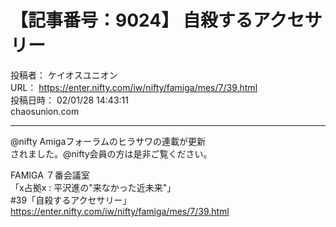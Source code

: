 # 【記事番号：9024】 自殺するアクセサリー

投稿者： ケイオスユニオン  
URL： https://enter.nifty.com/iw/nifty/famiga/mes/7/39.html  
投稿日時： 02/01/28 14:43:11  
chaosunion.com

---

@nifty Amigaフォーラムのヒラサワの連載が更新  
されました。@nifty会員の方は是非ご覧ください。  
  
FAMIGA ７番会議室  
「x占拠x : 平沢進の"来なかった近未来"」  
#39「自殺するアクセサリー」  
https://enter.nifty.com/iw/nifty/famiga/mes/7/39.html